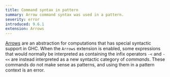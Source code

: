 ```yaml
---
title: Command syntax in pattern
summary: Arrow command syntax was used in a pattern.
severity: error
introduced: 9.6.1
extension: Arrows
---
```


[Arrows](https://ghc.gitlab.haskell.org/ghc/doc/users_guide/exts/arrows.html) are an abstraction for computations that has special syntactic support in GHC.
When the `Arrows` extension is enabled, some expressions that would normally be interpreted as containing the infix operators `-<` and `-<<` are instead interpreted as a new syntactic category of _commands_.
These commands do not make sense as patterns, and using them in a pattern context is an error.
